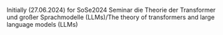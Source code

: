 Initially (27.06.2024) for SoSe2024 Seminar die Theorie der Transformer und großer Sprachmodelle (LLMs)/The theory of transformers and large language models (LLMs)
